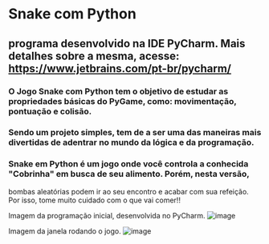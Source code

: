 # Snake com Python #
## programa desenvolvido na IDE PyCharm. Mais detalhes sobre a mesma, acesse: https://www.jetbrains.com/pt-br/pycharm/ ##

### O Jogo Snake com Python tem o objetivo de estudar as propriedades básicas do PyGame, como: movimentação, pontuação e colisão.
### Sendo um projeto simples, tem de a ser uma das maneiras mais divertidas de adentrar no mundo da lógica e da programação.

### Snake em Python é um jogo onde você controla a conhecida "Cobrinha" em busca de seu alimento. Porém, nesta versão,
bombas aleatórias podem ir ao seu encontro e acabar com sua refeição. Por isso, tome muito cuidado com o que vai comer!!

Imagem da programação inicial, desenvolvida no PyCharm.
![image](https://github.com/user-attachments/assets/e995b537-1cdf-40ed-a5ae-17dc79c98bd6)

Imagem da janela rodando o jogo.
![image](https://github.com/user-attachments/assets/3bb5d858-c37b-4359-8ddf-a96224fd6abd)
